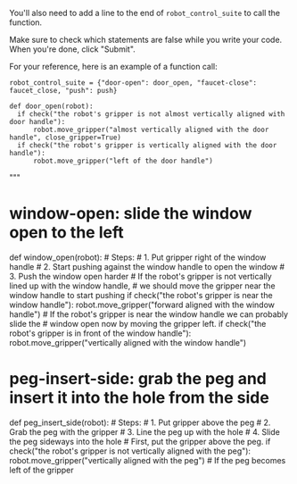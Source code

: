 

You'll also need to add a line to the end of `robot_control_suite` to call the
function.

Make sure to check which statements are false while you write your code.
When you're done, click "Submit". 
 
For your reference, here is an example of a function call:

```
robot_control_suite = {"door-open": door_open, "faucet-close": faucet_close, "push": push}

def door_open(robot):
  if check("the robot's gripper is not almost vertically aligned with door handle"):
      robot.move_gripper("almost vertically aligned with the door handle", close_gripper=True)
  if check("the robot's gripper is vertically aligned with the door handle"):
      robot.move_gripper("left of the door handle")
```

"""
# window-open: slide the window open to the left
def window_open(robot):
    # Steps:
    #  1. Put gripper right of the window handle
    #  2. Start pushing against the window handle to open the window
    #  3. Push the window open harder
    # If the robot's gripper is not vertically lined up with the window handle,
    # we should move the gripper near the window handle to start pushing
    if check("the robot's gripper is near the window handle"):
        robot.move_gripper("forward aligned with the window handle")
    # If the robot's gripper is near the window handle we can probably slide the
    # window open now by moving the gripper left.
    if check("the robot's gripper is in front of the window handle"):
        robot.move_gripper("vertically aligned with the window handle")

# peg-insert-side: grab the peg and insert it into the hole from the side
def peg_insert_side(robot):
    # Steps:
    #  1. Put gripper above the peg
    #  2. Grab the peg with the gripper
    #  3. Line the peg up with the hole
    #  4. Slide the peg sideways into the hole
    # First, put the gripper above the peg.
    if check("the robot's gripper is not vertically aligned with the peg"):
        robot.move_gripper("vertically aligned with the peg")
    # If the peg becomes left of the gripper